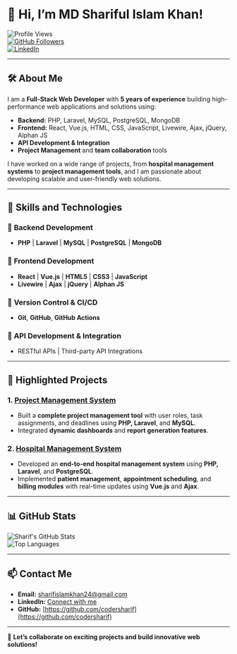 # 👋 Hi, I’m MD Shariful Islam Khan! 

![Profile Views](https://komarev.com/ghpvc/?username=codersharif&color=blueviolet)  
[![GitHub Followers](https://img.shields.io/github/followers/codersharif?style=social)](https://github.com/codersharif?tab=followers)  
[![LinkedIn](https://img.shields.io/badge/LinkedIn-Connect-blue?logo=linkedin)](https://www.linkedin.com/in/sharifwebdeveloper)  

---

## 🛠️ **About Me**  
I am a **Full-Stack Web Developer** with **5 years of experience** building high-performance web applications and solutions using:  
- **Backend:** PHP, Laravel, MySQL, PostgreSQL, MongoDB  
- **Frontend:** React, Vue.js, HTML, CSS, JavaScript, Livewire, Ajax, jQuery, Alphan JS  
- **API Development & Integration**  
- **Project Management** and **team collaboration** tools  

I have worked on a wide range of projects, from **hospital management systems** to **project management tools**, and I am passionate about developing scalable and user-friendly web solutions.

---

## 🚀 **Skills and Technologies**  
### 🔧 **Backend Development**  
- **PHP** | **Laravel** | **MySQL** | **PostgreSQL** | **MongoDB**

### 🎨 **Frontend Development**  
- **React** | **Vue.js** | **HTML5** | **CSS3** | **JavaScript**  
- **Livewire** | **Ajax** | **jQuery** | **Alphan JS**

### 🔌 **Version Control & CI/CD**  
- **Git**, **GitHub**, **GitHub Actions**  

### 📡 **API Development & Integration**  
- RESTful APIs | Third-party API Integrations  

---

## 📂 **Highlighted Projects**  
### 1. [Project Management System](https://github.com/codersharif/project_management)  
- Built a **complete project management tool** with user roles, task assignments, and deadlines using **PHP, Laravel**, and **MySQL**.  
- Integrated **dynamic dashboards** and **report generation features**.

### 2. [Hospital Management System](https://github.com/codersharif/Hospital-Management)  
- Developed an **end-to-end hospital management system** using **PHP, Laravel**, and **PostgreSQL**.  
- Implemented **patient management**, **appointment scheduling**, and **billing modules** with real-time updates using **Vue.js** and **Ajax**.

---

## 📊 **GitHub Stats**

![Sharif's GitHub Stats](https://github-readme-stats.vercel.app/api?username=codersharif&show_icons=true&theme=tokyonight)  
![Top Languages](https://github-readme-stats.vercel.app/api/top-langs/?username=codersharif&layout=compact&theme=tokyonight)

---

## 📫 **Contact Me**  
- **Email:** [sharifislamkhan24@gmail.com](mailto:sharifislamkhan24@gmail.com)  
- **LinkedIn:** [Connect with me](https://www.linkedin.com/in/sharifwebdeveloper)  
- **GitHub:** [https://github.com/codersharif](https://github.com/codersharif)  

---

🌟 **Let’s collaborate on exciting projects and build innovative web solutions!**
